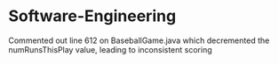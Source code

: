 # Software-Engineering
Commented out line 612 on BaseballGame.java which decremented the numRunsThisPlay value, leading to inconsistent scoring
